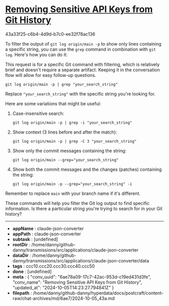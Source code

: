# [Removing Sensitive API Keys from Git History](https://claude.ai/chat/6ae78a09-17c7-42ac-953d-c19ed431d3fe)

43a33f25-c6b4-4d9d-b7c0-ee32f78ac136

 To filter the output of `git log origin/main -p` to show only lines containing a specific string, you can use the `grep` command in combination with `git log`. Here's how you can do it:

<antThinking>This request is for a specific Git command with filtering, which is relatively brief and doesn't require a separate artifact. Keeping it in the conversation flow will allow for easy follow-up questions.</antThinking>

```
git log origin/main -p | grep "your_search_string"
```

Replace `"your_search_string"` with the specific string you're looking for.

Here are some variations that might be useful:

1. Case-insensitive search:
   ```
   git log origin/main -p | grep -i "your_search_string"
   ```

2. Show context (3 lines before and after the match):
   ```
   git log origin/main -p | grep -C 3 "your_search_string"
   ```

3. Show only the commit messages containing the string:
   ```
   git log origin/main --grep="your_search_string"
   ```

4. Show both the commit messages and the changes (patches) containing the string:
   ```
   git log origin/main -p --grep="your_search_string" -i
   ```

Remember to replace `main` with your branch name if it's different.

These commands will help you filter the Git log output to find specific information. Is there a particular string you're trying to search for in your Git history?

---

* **appName** : claude-json-converter
* **appPath** : claude-json-converter
* **subtask** : [undefined]
* **rootDir** : /home/danny/github-danny/transmissions/src/applications/claude-json-converter
* **dataDir** : /home/danny/github-danny/transmissions/src/applications/claude-json-converter/data
* **tags** : ccc10.ccc20.ccc30.ccc40.ccc50
* **done** : [undefined]
* **meta** : {
  "conv_uuid": "6ae78a09-17c7-42ac-953d-c19ed431d3fe",
  "conv_name": "Removing Sensitive API Keys from Git History",
  "updated_at": "2024-10-05T14:23:27.794841Z"
}
* **filepath** : /home/danny/github-danny/hyperdata/docs/postcraft/content-raw/chat-archives/md/6ae7/2024-10-05_43a.md